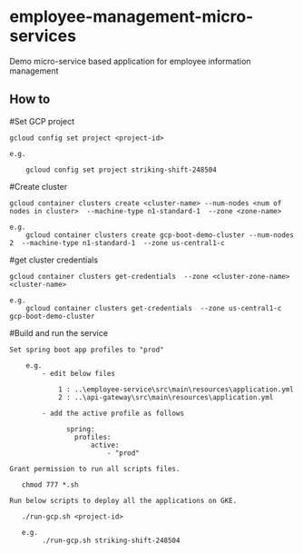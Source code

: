 # employee-management-micro-services
Demo micro-service based application for employee information management 

## How to

#Set GCP project
    
	gcloud config set project <project-id>
	
	e.g.
	
		gcloud config set project striking-shift-248504

#Create cluster

    gcloud container clusters create <cluster-name> --num-nodes <num of nodes in cluster>  --machine-type n1-standard-1  --zone <zone-name> 

    e.g. 
        gcloud container clusters create gcp-boot-demo-cluster --num-nodes 2  --machine-type n1-standard-1  --zone us-central1-c    

#get cluster credentials

    gcloud container clusters get-credentials  --zone <cluster-zone-name> <cluster-name>
    
    e.g.
        gcloud container clusters get-credentials  --zone us-central1-c	 gcp-boot-demo-cluster

#Build and run the service

    Set spring boot app profiles to "prod"
    
        e.g. 
            - edit below files
            
                1 : ..\employee-service\src\main\resources\application.yml
                2 : ..\api-gateway\src\main\resources\application.yml
            
            - add the active profile as follows 
            
                  spring:
                    profiles:
                        active:
                            - "prod"
                     
	Grant permission to run all scripts files.
	
	   chmod 777 *.sh
	
	Run below scripts to deploy all the applications on GKE.
	  	     
	   ./run-gcp.sh <project-id>
	   
	   e.g. 
	        ./run-gcp.sh striking-shift-248504
		
      

             

     
           

